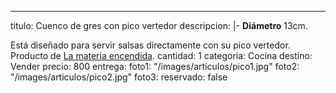 ---
titulo: Cuenco de gres con pico vertedor
descripcion: |-
  **Diámetro** 13cm.

  Está diseñado para servir salsas directamente con su pico vertedor. Producto de [La materia encendida](https://www.instagram.com/lamateriaencendida/).
cantidad: 1
categoria: Cocina
destino: Vender
precio: 800
entrega: 
foto1: "/images/articulos/pico1.jpg"
foto2: "/images/articulos/pico2.jpg"
foto3: 
reservado: false
